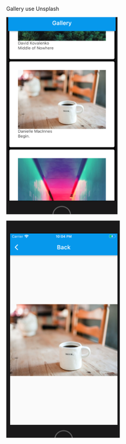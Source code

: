 Gallery use Unsplash

![](https://github.com/vslutiak/Flutter/raw/master/gallery/Снимок%20экрана%202020-09-27%20в%2022.04.35.png)

![](https://github.com/vslutiak/Flutter/raw/master/gallery/Снимок%20экрана%202020-09-27%20в%2022.04.47.png)
